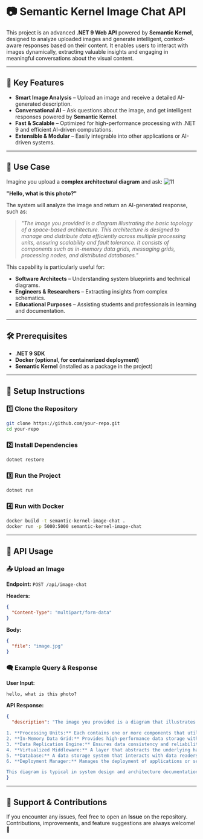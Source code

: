 # 📷 Semantic Kernel Image Chat API

This project is an advanced **.NET 9 Web API** powered by **Semantic Kernel**, designed to analyze uploaded images and generate intelligent, context-aware responses based on their content. It enables users to interact with images dynamically, extracting valuable insights and engaging in meaningful conversations about the visual content.

---
## 🚀 Key Features
- **Smart Image Analysis** – Upload an image and receive a detailed AI-generated description.
- **Conversational AI** – Ask questions about the image, and get intelligent responses powered by **Semantic Kernel**.
- **Fast & Scalable** – Optimized for high-performance processing with .NET 9 and efficient AI-driven computations.
- **Extensible & Modular** – Easily integrable into other applications or AI-driven systems.

---
## 📌 Use Case
Imagine you upload a **complex architectural diagram** and ask:
![11](https://github.com/user-attachments/assets/53e7d28e-5fb5-4313-a282-1505271c0511)

**"Hello, what is this photo?"**

The system will analyze the image and return an AI-generated response, such as:

> *"The image you provided is a diagram illustrating the basic topology of a space-based architecture. This architecture is designed to manage and distribute data efficiently across multiple processing units, ensuring scalability and fault tolerance. It consists of components such as in-memory data grids, messaging grids, processing nodes, and distributed databases."*

This capability is particularly useful for:
- **Software Architects** – Understanding system blueprints and technical diagrams.
- **Engineers & Researchers** – Extracting insights from complex schematics.
- **Educational Purposes** – Assisting students and professionals in learning and documentation.

---
## 🛠️ Prerequisites
- **.NET 9 SDK**
- **Docker (optional, for containerized deployment)**
- **Semantic Kernel** (installed as a package in the project)

---
## 🔧 Setup Instructions
### 1️⃣ Clone the Repository
```bash
git clone https://github.com/your-repo.git
cd your-repo
```

### 2️⃣ Install Dependencies
```bash
dotnet restore
```

### 3️⃣ Run the Project
```bash
dotnet run
```

### 4️⃣ Run with Docker
```bash
docker build -t semantic-kernel-image-chat .
docker run -p 5000:5000 semantic-kernel-image-chat
```

---
## 🎯 API Usage
### 📤 Upload an Image
**Endpoint:** `POST /api/image-chat`

**Headers:**
```json
{
  "Content-Type": "multipart/form-data"
}
```

**Body:**
```json
{
  "file": "image.jpg"
}
```

### 🗨️ Example Query & Response
**User Input:**
```text
hello, what is this photo?
```

**API Response:**
```json
{
  "description": "The image you provided is a diagram that illustrates the basic topology of a space-based architecture. This type of architecture is used in computing to manage and distribute data across multiple processing units efficiently. The diagram includes several components:

1. **Processing Units:** Each contains one or more components that utilize an in-memory data grid for fast data access and caching.
2. **In-Memory Data Grid:** Provides high-performance data storage within RAM that allows rapid access and manipulation.
3. **Data Replication Engine:** Ensures data consistency and reliability by replicating data across different nodes or processing units.
4. **Virtualized Middleware:** A layer that abstracts the underlying hardware and software to provide services such as messaging, data sharing, and processing capabilities which are represented by Messaging Grid, Data Grid, and Processing Grid respectively.
5. **Database:** A data storage system that interacts with data readers and writers.
6. **Deployment Manager:** Manages the deployment of applications or services across the processing grid.

This diagram is typical in system design and architecture documentation, describing how different components interact and work together to achieve scalable and resilient computing environments."
}
```

---
## 🤝 Support & Contributions
If you encounter any issues, feel free to open an **Issue** on the repository. Contributions, improvements, and feature suggestions are always welcome! 🚀
